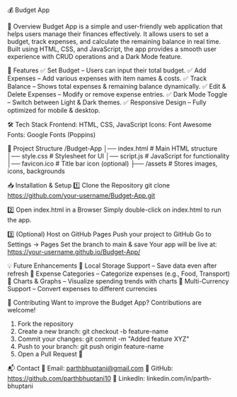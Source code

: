 💰 Budget App

📌 Overview
Budget App is a simple and user-friendly web application that helps users manage their finances effectively. It allows users to set a budget, track expenses, and calculate the remaining balance in real time. Built using HTML, CSS, and JavaScript, the app provides a smooth user experience with CRUD operations and a Dark Mode feature.

🚀 Features
✅ Set Budget – Users can input their total budget.
✅ Add Expenses – Add various expenses with item names & costs.
✅ Track Balance – Shows total expenses & remaining balance dynamically.
✅ Edit & Delete Expenses – Modify or remove expense entries.
✅ Dark Mode Toggle – Switch between Light & Dark themes.
✅ Responsive Design – Fully optimized for mobile & desktop.

🛠 Tech Stack
    Frontend: HTML, CSS, JavaScript
    Icons: Font Awesome
    Fonts: Google Fonts (Poppins)

📂 Project Structure
/Budget-App
│── index.html         # Main HTML structure
│── style.css          # Stylesheet for UI
│── script.js          # JavaScript for functionality
│── favicon.ico        # Title bar icon (optional)
├── /assets            # Stores images, icons, backgrounds

📥 Installation & Setup
1️⃣ Clone the Repository
git clone https://github.com/your-username/Budget-App.git

2️⃣ Open index.html in a Browser
Simply double-click on index.html to run the app.

3️⃣ (Optional) Host on GitHub Pages
    Push your project to GitHub
    Go to Settings → Pages
    Set the branch to main & save
    Your app will be live at: https://your-username.github.io/Budget-App/

💡 Future Enhancements
🔹 Local Storage Support – Save data even after refresh
🔹 Expense Categories – Categorize expenses (e.g., Food, Transport)
🔹 Charts & Graphs – Visualize spending trends with charts
🔹 Multi-Currency Support – Convert expenses to different currencies

🙌 Contributing
Want to improve the Budget App? Contributions are welcome!
1. Fork the repository
2. Create a new branch: git checkout -b feature-name
3. Commit your changes: git commit -m "Added feature XYZ"
4. Push to your branch: git push origin feature-name
5. Open a Pull Request 🚀

📬 Contact
📧 Email: parthbhuptani@gmail.com
🔗 GitHub: https://github.com/parthbhuptani10
🔗 LinkedIn: linkedin.com/in/parth-bhuptani

